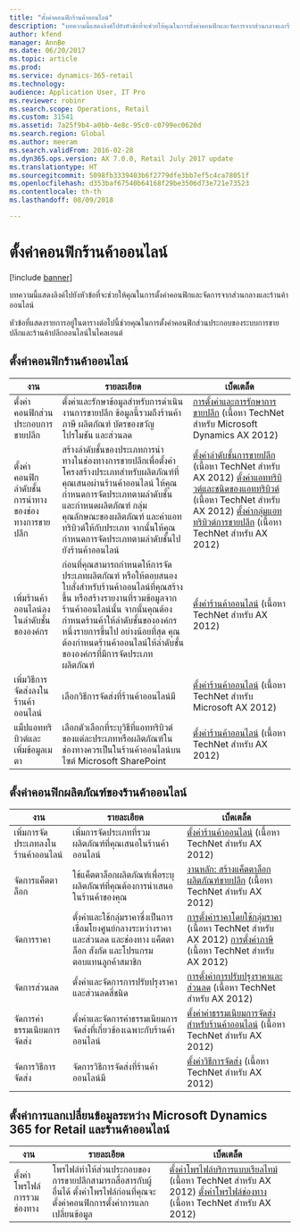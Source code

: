 ```yaml
---
title: "ตั้งค่าคอนฟิกร้านค้าออนไลน์"
description: "บทความนี้แสดงลิงค์ไปยังหัวข้อที่จะช่วยให้คุณในการตั้งค่าคอนฟิกและจัดการจากส่วนกลางและร้านค้าออนไลน์"
author: kfend
manager: AnnBe
ms.date: 06/20/2017
ms.topic: article
ms.prod: 
ms.service: dynamics-365-retail
ms.technology: 
audience: Application User, IT Pro
ms.reviewer: robinr
ms.search.scope: Operations, Retail
ms.custom: 31541
ms.assetid: 7a25f9b4-a0bb-4e8c-95c0-c0799ec0620d
ms.search.region: Global
ms.author: meeram
ms.search.validFrom: 2016-02-28
ms.dyn365.ops.version: AX 7.0.0, Retail July 2017 update
ms.translationtype: HT
ms.sourcegitcommit: 5098fb3339403b6f2779dfe3bb7ef5c4ca78051f
ms.openlocfilehash: d353baf67540b64168f29be3506d73e721e73523
ms.contentlocale: th-th
ms.lasthandoff: 08/09/2018

---
```


# <a name="configure-online-stores"></a>ตั้งค่าคอนฟิกร้านค้าออนไลน์

[!include [banner](../includes/banner.md)]

บทความนี้แสดงลิงค์ไปยังหัวข้อที่จะช่วยให้คุณในการตั้งค่าคอนฟิกและจัดการจากส่วนกลางและร้านค้าออนไลน์

หัวข้อที่แสดงรายการอยู่ในตารางต่อไปนี้ช่วยคุณในการตั้งค่าคอนฟิกส่วนประกอบของระบบการขายปลีกและร้านค้าปลีกออนไลน์ในไคลเอนต์

## <a name="configure-an-online-store"></a>ตั้งค่าคอนฟิกร้านค้าออนไลน์

| งาน                                                | รายละเอียด                                                                                                                                                                                                                                                                                                                                                   | เบ็ดเตล็ด                                                                                                                                                                                                                                                                                                                                                                                                                                   |
|-----------------------------------------------------|-----------------------------------------------------------------------------------------------------------------------------------------------------------------------------------------------------------------------------------------------------------------------------------------------------------------------------------------------------------|------------------------------------------------------------------------------------------------------------------------------------------------------------------------------------------------------------------------------------------------------------------------------------------------------------------------------------------------------------------------------------------------------------------------------------------|
| ตั้งค่าคอนฟิกส่วนประกอบการขายปลีก                        | ตั้งค่าและรักษาข้อมูลสำหรับการดำเนินงานการขายปลีก ข้อมูลนี้รวมถึงร้านค้า ภาษี ผลิตภัณฑ์ บัตรของขวัญ โปรโมชัน และส่วนลด                                                                                                                                                                                                          | [การตั้งค่าและการรักษาการขายปลีก](https://technet.microsoft.com/en-us/library/hh597201.aspx) (เนื้อหา TechNet สำหรับ Microsoft Dynamics AX 2012)                                                                                                                                                                                                                                                                                          |
| ตั้งค่าคอนฟิกลำดับชั้นการนำทางของช่องทางการขายปลีก    | สร้างลำดับชั้นของประเภทการนำทางในช่องทางการขายปลีกเพื่อตั้งค่าโครงสร้างประเภทสำหรับผลิตภัณฑ์ที่คุณเสนอผ่านร้านค้าออนไลน์ ให้คุณกำหนดการจัดประเภทตามลำดับชั้น และกำหนดผลิตภัณฑ์ กลุ่มคุณลักษณะของผลิตภัณฑ์ และค่าแอททริบิวต์ให้กับประเภท จากนั้นให้คุณกำหนดการจัดประเภทตามลำดับชั้นไปยังร้านค้าออนไลน์                            | [ตั้งค่าลำดับชั้นการขายปลีก](https://technet.microsoft.com/en-us/library/hh580593.aspx) (เนื้อหา TechNet สำหรับ AX 2012) [ตั้งค่าแอททริบิวต์และชนิดของแอททริบิวต์](https://technet.microsoft.com/en-us/library/hh227548.aspx) (เนื้อหา TechNet สำหรับ AX 2012) [ตั้งค่ากลุ่มแอททริบิวต์การขายปลีก](https://technet.microsoft.com/en-us/library/jj728713.aspx) (เนื้อหา TechNet สำหรับ AX 2012) |
| เพิ่มร้านค้าออนไลน์ลงในลำดับชั้นขององค์กร | ก่อนที่คุณสามารถกำหนดให้การจัดประเภทผลิตภัณฑ์ หรือให้ตอบสนองใบสั่งสำหรับร้านค้าออนไลน์ที่คุณสร้างขึ้น หรือสร้างรายงานที่รวมข้อมูลจากร้านค้าออนไลน์นั้น จากนั้นคุณต้องกำหนดร้านค้าให้ลำดับชั้นขององค์กรหนึ่งรายการขึ้นไป อย่างน้อยที่สุด คุณต้องกำหนดร้านค้าออนไลน์ให้ลำดับชั้นขององค์กรที่มีการจัดประเภทผลิตภัณฑ์  | [ตั้งค่าร้านค้าออนไลน์](https://technet.microsoft.com/en-us/library/jj682095.aspx) (เนื้อหา TechNet สำหรับ AX 2012)                                                                                                                                                                                                                                                                                                     |
| เพิ่มวิธีการจัดส่งลงในร้านค้าออนไลน์          | เลือกวิธีการจัดส่งที่ร้านค้าออนไลน์มี                                                                                                                                                                                                                                                                                                 | [ตั้งค่าร้านค้าออนไลน์](https://technet.microsoft.com/en-us/library/jj682095.aspx) (เนื้อหา TechNet สำหรับ Microsoft AX 2012)                                                                                                                                                                                                                                                                                                     |
| แม็ปแอททริบิวต์และเพิ่มข้อมูลเมตา                   | เลือกตัวเลือกที่ระบุวิธีที่แอททริบิวต์ของแต่ละประเภทหรือผลิตภัณฑ์ในช่องทางควรเป็นในร้านค้าออนไลน์บนไซต์ Microsoft SharePoint                                                                                                                                                                                              | [ตั้งค่าร้านค้าออนไลน์](https://technet.microsoft.com/en-us/library/jj682095.aspx) (เนื้อหา TechNet สำหรับ AX 2012)                                                                                                                                                                                                                                                                                                     |

## <a name="configure-online-store-products"></a>ตั้งค่าคอนฟิกผลิตภัณฑ์ของร้านค้าออนไลน์

| งาน                                 | รายละเอียด                                                                                                                                           | เบ็ดเตล็ด                                                                                                                                                                                                                                                                            |
|--------------------------------------|---------------------------------------------------------------------------------------------------------------------------------------------------|-----------------------------------------------------------------------------------------------------------------------------------------------------------------------------------------------------------------------------------------------------------------------------------|
| เพิ่มการจัดประเภทลงในร้านค้าออนไลน์ | เพิ่มการจัดประเภทที่รวมผลิตภัณฑ์ที่คุณเสนอในร้านค้าออนไลน์                                                                  | [ตั้งค่าร้านค้าออนไลน์](https://technet.microsoft.com/en-us/library/jj682095.aspx) (เนื้อหา TechNet สำหรับ AX 2012)                                                                                                                                              |
| จัดการแค็ตตาล็อก                     | ใช้แค็ตตาล็อกผลิตภัณฑ์เพื่อระบุผลิตภัณฑ์ที่คุณต้องการนำเสนอในร้านค้าของคุณ                                                              | [งานหลัก: สร้างแค็ตตาล็อกผลิตภัณฑ์ขายปลีก](https://technet.microsoft.com/en-us/library/jj728712.aspx) (เนื้อหา TechNet สำหรับ AX 2012)                                                                                                                           |
| จัดการราคา                       | ตั้งค่าและใช้กลุ่มราคาซึ่งเป็นการเชื่อมโยงศูนย์กลางระหว่างราคาและส่วนลด และช่องทาง แค็ตตาล็อก สังกัด และโปรแกรมตอบแทนลูกค้าสมาชิก | [การตั้งค่าราคาโดยใช้กลุ่มราคา](https://technet.microsoft.com/en-us/library/hh597169.aspx) (เนื้อหา TechNet สำหรับ AX 2012) [การตั้งค่าภาษี](https://technet.microsoft.com/en-us/library/hh580571.aspx) (เนื้อหา TechNet สำหรับ AX 2012) |
| จัดการส่วนลด                    | ตั้งค่าและจัดการการปรับปรุงราคาและส่วนลดสี่ชนิด                                                                                  | [การตั้งค่าการปรับปรุงราคาและส่วนลด](https://technet.microsoft.com/en-us/library/hh597114.aspx) (เนื้อหา TechNet สำหรับ AX 2012)                                                                                                                          |
| จัดการค่าธรรมเนียมการจัดส่ง             | ตั้งค่าและจัดการค่าธรรมเนียมการจัดส่งที่เกี่ยวข้องเฉพาะกับร้านค้าออนไลน์                                                                     | [ตั้งค่าค่าธรรมเนียมการจัดส่งสำหรับร้านค้าออนไลน์](https://technet.microsoft.com/en-us/library/jj728714.aspx) (เนื้อหา TechNet สำหรับ AX 2012)                                                                                                                           |
| จัดการวิธีการจัดส่ง            | จัดการวิธีการจัดส่งที่ร้านค้าออนไลน์มี                                                                                        | [ตั้งค่าวิธีการจัดส่ง](https://technet.microsoft.com/en-us/library/jj728719.aspx) (เนื้อหา TechNet สำหรับ AX 2012)                                                                                                                                            |

## <a name="set-up-data-exchange-between-microsoft-dynamics-365-for-retail-and-the-online-store"></a>ตั้งค่าการแลกเปลี่ยนข้อมูลระหว่าง Microsoft Dynamics 365 for Retail และร้านค้าออนไลน์

| งาน                                 | รายละเอียด                                                                                                                               | เบ็ดเตล็ด                                                                                                                                                                                                                                                                                  |
|--------------------------------------|---------------------------------------------------------------------------------------------------------------------------------------|-----------------------------------------------------------------------------------------------------------------------------------------------------------------------------------------------------------------------------------------------------------------------------------------|
| ตั้งค่าโพรไฟล์การรวมช่องทาง | โพรไฟล์ทำให้ส่วนประกอบของการขายปลีกสามารถสื่อสารกับผู้อื่นได้ ตั้งค่าโพรไฟล์ก่อนที่คุณจะตั้งค่าคอนฟิกการตั้งค่าการแลกเปลี่ยนข้อมูล | [ตั้งค่าโพรไฟล์บริการแบบเรียลไทม์](https://technet.microsoft.com/en-us/library/hh580631.aspx) (เนื้อหา TechNet สำหรับ AX 2012) [ตั้งค่าโพรไฟล์ช่องทาง](https://technet.microsoft.com/en-us/library/jj677402.aspx) (เนื้อหา TechNet สำหรับ AX 2012) |






